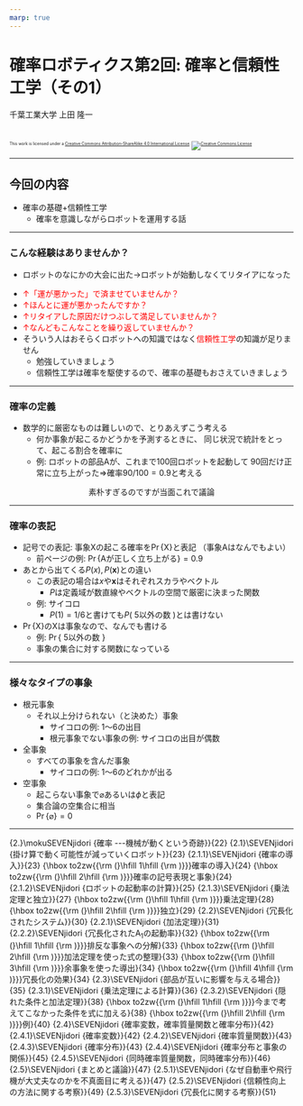 ```yaml
---
marp: true
---
```


<!-- footer: 確率ロボティクス第2回（その1） -->

# 確率ロボティクス第2回: 確率と信頼性工学（その1）

千葉工業大学 上田 隆一

<br />

<p style="font-size:50%">
This work is licensed under a <a rel="license" href="http://creativecommons.org/licenses/by-sa/4.0/">Creative Commons Attribution-ShareAlike 4.0 International License</a>.
<a rel="license" href="http://creativecommons.org/licenses/by-sa/4.0/">
<img alt="Creative Commons License" style="border-width:0" src="https://i.creativecommons.org/l/by-sa/4.0/88x31.png" /></a>
</p>

---

<!-- paginate: true -->

## 今回の内容

- 確率の基礎+信頼性工学
    - 確率を意識しながらロボットを運用する話

---

### こんな経験はありませんか？

- ロボットのなにかの大会に出た$\rightarrow$ロボットが始動しなくてリタイアになった
* <span style="color:red">$\uparrow$「運が悪かった」で済ませていませんか？</span>
* <span style="color:red">$\uparrow$ほんとに運が悪かったんですか？</span>
* <span style="color:red">$\uparrow$リタイアした原因だけつぶして満足していませんか？</span>
* <span style="color:red">$\uparrow$なんどもこんなことを繰り返していませんか？</span>
* そういう人はおそらくロボットへの知識ではなく<span style="color:red">信頼性工学</span>の知識が足りません
    - 勉強していきましょう
    - 信頼性工学は確率を駆使するので、確率の基礎もおさえていきましょう


---

### 確率の定義

- 数学的に厳密なものは難しいので、とりあえずこう考える
    - 何か事象が起こるかどうかを予測するときに、
    同じ状況で統計をとって、起こる割合を確率に
    - 例: ロボットの部品Aが、これまで100回ロボットを起動して
    90回だけ正常に立ち上がった$\Rightarrow$確率$90/100 = 0.9$と考える

<center>素朴すぎるのですが当面これで議論</center>

---

### 確率の表記

- 記号での表記: 事象Xの起こる確率を$\Pr\{$X$\}$と表記
（事象Aはなんでもよい）
    - 前ページの例: $\Pr\{$Aが正しく立ち上がる$\}=0.9$
- あとから出てくる$P(x), P(\boldsymbol{x})$との違い
    - この表記の場合は$x$や$\boldsymbol{x}$はそれぞれスカラやベクトル
        - $P$は定義域が数直線やベクトルの空間で厳密に決まった関数
    - 例: サイコロ
        - $P(1) = 1/6$と書けても$P($ 5以外の数 $)$とは書けない
- $\Pr\{$X$\}$のXは事象なので、なんでも書ける
    - 例: $\Pr\{$ 5以外の数 $\}$
    - 事象の集合に対する関数になっている


---

### 様々なタイプの事象

- 根元事象
    - それ以上分けられない（と決めた）事象
        - サイコロの例: 1〜6の出目
        - 根元事象でない事象の例: サイコロの出目が偶数 
- 全事象
    - すべての事象を含んだ事象
        - サイコロの例: 1〜6のどれかが出る
- 空事象
    - 起こらない事象で$\varnothing$あるいは$\phi$と表記
    - 集合論の空集合に相当
    - $\Pr\{\varnothing\} = 0$

---

{2.}\mokuSEVENjidori {確率 ---機械が動くという奇跡}}{22}
{2.1}\SEVENjidori {掛け算で動く可能性が減っていくロボット}}{23}
{2.1.1}\SEVENjidori {確率の導入}}{23}
{\hbox to2zw{{\rm (}\hfill 1\hfill {\rm )}}}確率の導入}{24}
{\hbox to2zw{{\rm (}\hfill 2\hfill {\rm )}}}確率の記号表現と事象}{24}
{2.1.2}\SEVENjidori {ロボットの起動率の計算}}{25}
{2.1.3}\SEVENjidori {乗法定理と独立}}{27}
{\hbox to2zw{{\rm (}\hfill 1\hfill {\rm )}}}乗法定理}{28}
{\hbox to2zw{{\rm (}\hfill 2\hfill {\rm )}}}独立}{29}
{2.2}\SEVENjidori {冗長化されたシステム}}{30}
{2.2.1}\SEVENjidori {加法定理}}{31}
{2.2.2}\SEVENjidori {冗長化されたA$_1$の起動率}}{32}
{\hbox to2zw{{\rm (}\hfill 1\hfill {\rm )}}}排反な事象への分解}{33}
{\hbox to2zw{{\rm (}\hfill 2\hfill {\rm )}}}加法定理を使った式の整理}{33}
{\hbox to2zw{{\rm (}\hfill 3\hfill {\rm )}}}余事象を使った導出}{34}
{\hbox to2zw{{\rm (}\hfill 4\hfill {\rm )}}}冗長化の効果}{34}
{2.3}\SEVENjidori {部品が互いに影響を与える場合}}{35}
{2.3.1}\SEVENjidori {乗法定理による計算}}{36}
{2.3.2}\SEVENjidori {隠れた条件と加法定理}}{38}
{\hbox to2zw{{\rm (}\hfill 1\hfill {\rm )}}}今まで考えてこなかった条件を式に加える}{38}
{\hbox to2zw{{\rm (}\hfill 2\hfill {\rm )}}}例}{40}
{2.4}\SEVENjidori {確率変数，確率質量関数と確率分布}}{42}
{2.4.1}\SEVENjidori {確率変数}}{42}
{2.4.2}\SEVENjidori {確率質量関数}}{43}
{2.4.3}\SEVENjidori {確率分布}}{43}
{2.4.4}\SEVENjidori {確率分布と事象の関係}}{45}
{2.4.5}\SEVENjidori {同時確率質量関数，同時確率分布}}{46}
{2.5}\SEVENjidori {まとめと議論}}{47}
{2.5.1}\SEVENjidori {なぜ自動車や飛行機が大丈夫なのかを不真面目に考える}}{47}
{2.5.2}\SEVENjidori {信頼性向上の方法に関する考察}}{49}
{2.5.3}\SEVENjidori {冗長化に関する考察}}{51}

